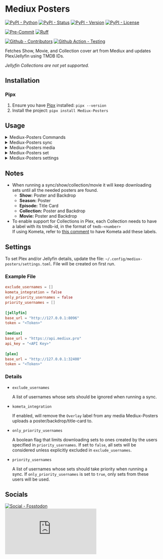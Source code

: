 # Mediux Posters

[![PyPI - Python](https://img.shields.io/pypi/pyversions/Mediux-Posters.svg?logo=PyPI&label=Python&style=flat-square)](https://pypi.python.org/pypi/Mediux-Posters/)
[![PyPI - Status](https://img.shields.io/pypi/status/Mediux-Posters.svg?logo=PyPI&label=Status&style=flat-square)](https://pypi.python.org/pypi/Mediux-Posters/)
[![PyPI - Version](https://img.shields.io/pypi/v/Mediux-Posters.svg?logo=PyPI&label=Version&style=flat-square)](https://pypi.python.org/pypi/Mediux-Posters/)
[![PyPI - License](https://img.shields.io/pypi/l/Mediux-Posters.svg?logo=PyPI&label=License&style=flat-square)](https://opensource.org/licenses/MIT)

[![Pre-Commit](https://img.shields.io/badge/pre--commit-enabled-brightgreen?logo=pre-commit&style=flat-square)](https://github.com/pre-commit/pre-commit)
[![Ruff](https://img.shields.io/badge/ruff-enabled-brightgreen?logo=ruff&style=flat-square)](https://github.com/astral-sh/ruff)

[![Github - Contributors](https://img.shields.io/github/contributors/Buried-In-Code/Mediux-Posters.svg?logo=Github&label=Contributors&style=flat-square)](https://github.com/Buried-In-Code/Mediux-Posters/graphs/contributors)
[![Github Action - Testing](https://img.shields.io/github/actions/workflow/status/Buried-In-Code/Mediux-Posters/testing.yaml?branch=main&logo=Github&label=Testing&style=flat-square)](https://github.com/Buried-In-Code/Mediux-Posters/actions/workflows/testing.yaml)

Fetches Show, Movie, and Collection cover art from Mediux and updates Plex/Jellyfin using TMDB IDs.

_Jellyfin Collections are not yet supported._

## Installation

### Pipx

1. Ensure you have [Pipx](https://pipx.pypa.io/stable/) installed: `pipx --version`
2. Install the project: `pipx install Mediux-Posters`

## Usage

<details><summary>Mediux-Posters Commands</summary>

  <!-- RICH-CODEX hide_command: true -->
  ![`uv run Mediux-Posters --help`](docs/img/mediux-posters_commands.svg)

</details>
<details><summary>Mediux-Posters sync</summary>

  <!-- RICH-CODEX hide_command: true -->
  ![`uv run Mediux-Posters sync --help`](docs/img/mediux-posters_sync.svg)

</details>
<details><summary>Mediux-Posters media</summary>

  <!-- RICH-CODEX hide_command: true -->
  ![`uv run Mediux-Posters media --help`](docs/img/mediux-posters_media.svg)

</details>
<details><summary>Mediux-Posters set</summary>

  <!-- RICH-CODEX hide_command: true -->
  ![`uv run Mediux-Posters set --help`](docs/img/mediux-posters_set.svg)

</details>
<details><summary>Mediux-Posters settings</summary>

  <!-- RICH-CODEX hide_command: true -->
  ![`uv run Mediux-Posters settings --help`](docs/img/mediux-posters_settings.svg)

</details>

## Notes

- When running a sync/show/collection/movie it will keep downloading sets until all the needed posters are found.
  - **Show:** Poster and Backdrop
  - **Season:** Poster
  - **Episode:** Title Card
  - **Collection:** Poster and Backdrop
  - **Movie:** Poster and Backdrop
- To enable support for Collections in Plex, each Collection needs to have a label with its tmdb-id, in the format of `tmdb-<number>`\
  If using Kometa, refer to [this comment](https://github.com/Buried-In-Code/Mediux-Posters/issues/12#issuecomment-2622002859) to have Kometa add these labels.

## Settings

To set Plex and/or Jellyfin details, update the file: `~/.config/mediux-posters/settings.toml`.
File will be created on first run.

### Example File

```toml
exclude_usernames = []
kometa_integration = false
only_priority_usernames = false
priority_usernames = []

[jellyfin]
base_url = "http://127.0.0.1:8096"
token = "<Token>"

[mediux]
base_url = "https://api.mediux.pro"
api_key = "<API Key>"

[plex]
base_url = "http://127.0.0.1:32400"
token = "<Token>"
```

### Details

- `exclude_usernames`

  A list of usernames whose sets should be ignored when running a sync.

- `kometa_integration`

  If enabled, will remove the `Overlay` label from any media Mediux-Posters uploads a poster/backdrop/title-card to.

- `only_priority_usernames`

  A boolean flag that limits downloading sets to ones created by the users specified in `priority_usernames`.
  If set to `false`, all sets will be considered unless explicitly excluded in `exclude_usernames`.

- `priority_usernames`

  A list of usernames whose sets should take priority when running a sync.
  If `only_priority_usernames` is set to `true`, only sets from these users will be used.

## Socials

[![Social - Fosstodon](https://img.shields.io/badge/%40BuriedInCode-teal?label=Fosstodon&logo=mastodon&style=for-the-badge)](https://fosstodon.org/@BuriedInCode)\
[![Social - Matrix](https://img.shields.io/matrix/The-Dev-Environment:matrix.org?label=The-Dev-Environment&logo=matrix&style=for-the-badge)](https://matrix.to/#/#The-Dev-Environment:matrix.org)
